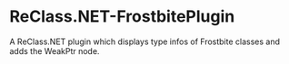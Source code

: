 # ReClass.NET-FrostbitePlugin
A ReClass.NET plugin which displays type infos of Frostbite classes and adds the WeakPtr node.
